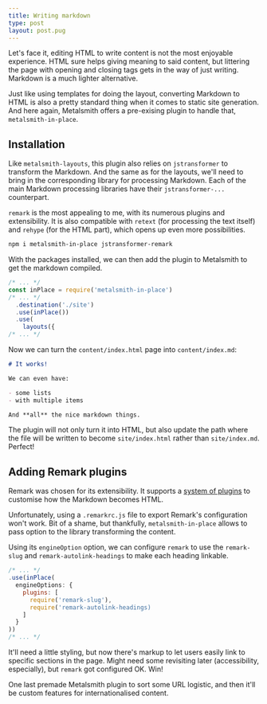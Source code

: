 ```yaml
---
title: Writing markdown
type: post
layout: post.pug
---
```

Let's face it, editing HTML to write content is not the most enjoyable experience. HTML sure helps giving meaning to said content, but littering the page with opening and closing tags gets in the way of just writing. Markdown is a much lighter alternative.

Just like using templates for doing the layout, converting Markdown to HTML is also a pretty standard thing when it comes to static site generation. And here again, Metalsmith offers a pre-exising plugin to handle that, `metalsmith-in-place`.

Installation
---

Like `metalsmith-layouts`, this plugin also relies on `jstransformer` to transform the Markdown. And the same as for the layouts, we'll need to bring in the corresponding library for processing Markdown. Each of the main Markdown processing libraries have their `jstransformer-...` counterpart.

`remark` is the most appealing to me, with its numerous plugins and extensibility. It is also compatible with `retext` (for processing the text itself) and `rehype` (for the HTML part), which opens up even more possibilities.

```sh
npm i metalsmith-in-place jstransformer-remark
```

With the packages installed, we can then add the plugin to Metalsmith to get the markdown compiled.

```js
/* ... */
const inPlace = require('metalsmith-in-place')
/* ... */
  .destination('./site')
  .use(inPlace())
  .use(
    layouts({
/* ... */
```

Now we can turn the `content/index.html` page into `content/index.md`:

```md
# It works!

We can even have:

- some lists
- with multiple items

And **all** the nice markdown things.
```

The plugin will not only turn it into HTML, but also update the path where the file will be written to become `site/index.html` rather than `site/index.md`. Perfect!

Adding Remark plugins
---

Remark was chosen for its extensibility. It supports a [system of plugins](remark-plugins) to customise how the Markdown becomes HTML.

Unfortunately, using a `.remarkrc.js` file to export Remark's configuration won't work. Bit of a shame, but thankfully, `metalsmith-in-place` allows to pass option to the library transforming the content. 

Using its `engineOption` option, we can configure `remark` to use the `remark-slug` and `remark-autolink-headings` to make each heading linkable.

```js
/* ... */
.use(inPlace(
  engineOptions: {
    plugins: [
      require('remark-slug'),
      require('remark-autolink-headings)
    ]
  }
))
/* ... */
```

It'll need a little styling, but now there's markup to let users easily link to specific sections in the page. Might need some revisiting later (accessibility, especially), but `remark` got configured OK. Win!

One last premade Metalsmith plugin to sort some URL logistic, and then it'll be custom features for internationalised content.

[remark-plugins]: https://github.com/remarkjs/remark/tree/master/doc/plugins.md
